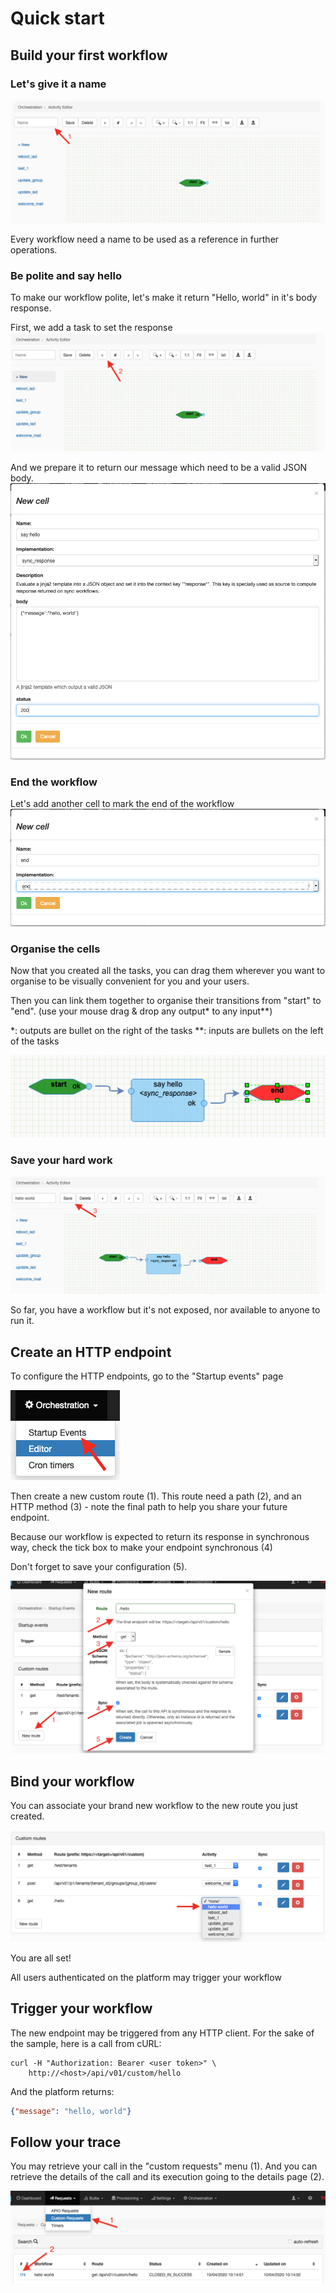 # Quick start

## Build your first workflow

### Let's give it a name

![new workflow](./images/new_workflow.png "new workflow")

Every workflow need a name to be used as a reference in further operations.

### Be polite and say hello

To make our workflow polite, let's make it return "Hello, world" in it's body response.

First, we add a task to set the response
![new task](./images/add_task.png "new task")

And we prepare it to return our message which need to be a valid JSON body.
![say hello](./images/sync_response_say_hello.png "say hello")

### End the workflow

Let's add another cell to mark the end of the workflow
![end](./images/new_cell_end.png "end")

### Organise the cells

Now that you created all the tasks,
you can drag them wherever you want to organise to be visually convenient for you and your users.

Then you can link them together to organise their transitions from "start" to "end".
(use your mouse drag & drop any output* to any input**)

*: outputs are bullet on the right of the tasks
**: inputs are bullets on the left of the tasks

![compose hello world](./images/compose_hello_word.png "compose hello world")

### Save your hard work

![save hello world](./images/save_hello.png "save hello world")

So far, you have a workflow but it's not exposed, nor available to anyone to run it.

## Create an HTTP endpoint

To configure the HTTP endpoints, go to the "Startup events" page

![startup events](./images/startup_events_menu.png "startup events")

Then create a new custom route (1).
This route need a path (2), and an HTTP method (3) - note the final path to help you share your future endpoint.

Because our workflow is expected to return its response in synchronous way, check the tick box to make your endpoint synchronous (4)

Don't forget to save your configuration (5).

![new route](./images/custom_route_hello.png "new route")

## Bind your workflow

You can associate your brand new workflow to the new route you just created.

![link hello route](./images/link_hello_route.png "link hello route")

You are all set!

All users authenticated on the platform may trigger your workflow

## Trigger your workflow

The new endpoint may be triggered from any HTTP client.
For the sake of the sample, here is a call from cURL:
```shell script
curl -H "Authorization: Bearer <user token>" \
    http://<host>/api/v01/custom/hello
```

And the platform returns:
```json
{"message": "hello, world"}
```

## Follow your trace

You may retrieve your call in the "custom requests" menu (1).
And you can retrieve the details of the call and its execution going to the details page (2).

![custom requests](./images/menu_custom_request_hello.png "custom requests")
